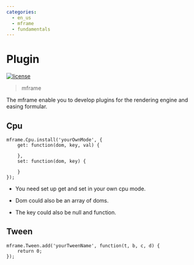 ```yaml
---
categories:
  - en_us
  - mframe
  - fundamentals
---
```

# Plugin

[![license](https://img.shields.io/github/license/momentum-design/momentum-ui.svg?color=blueviolet)](https://github.com/momentum-design/momentum-ui/blob/master/charts/LICENSE)

> mframe

The mframe enable you to develop plugins for the rendering engine and easing formular.

## Cpu

```
mframe.Cpu.install('yourOwnMode', {
    get: function(dom, key, val) {

    },
    set: function(dom, key) {

    }
});
```

+ You need set up get and set in your own cpu mode.

+ Dom could also be an array of doms.

+ The key could also be null and function.

## Tween

```
mframe.Tween.add('yourTweenName', function(t, b, c, d) {
    return 0;
});
```
